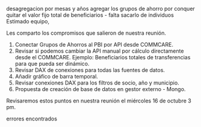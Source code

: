 desagregacion por mesas y años
agregar los grupos de ahorro por conquer quitar el valor fijo
total de beneficiarios - falta sacarlo de individuos
Estimado equipo, 

Les comparto los compromisos que salieron de nuestra reunión. 
1.	Conectar Grupos de Ahorros al PBI por API desde COMMCARE.
2.	Revisar si podemos cambiar la API manual por cálculo directamente desde el COMMCARE. Ejemplo: Beneficiarios totales de transferencias para que pueda ser dinámico.
3.	Revisar DAX de conexiones para todas las fuentes de datos.
4.	Añadir gráfico de barra temporal.
5.	Revisar conexiones DAX para los filtros de socio, año y municipio.
6.	Propuesta de creación de base de datos en gestor externo - Mongo. 

Revisaremos estos puntos en nuestra reunión el miércoles 16 de octubre 3 pm.

errores encontrados
    